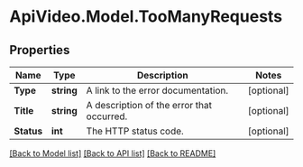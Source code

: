 # ApiVideo.Model.TooManyRequests

## Properties

Name | Type | Description | Notes
------------ | ------------- | ------------- | -------------
**Type** | **string** | A link to the error documentation. | [optional] 
**Title** | **string** | A description of the error that occurred. | [optional] 
**Status** | **int** | The HTTP status code. | [optional] 

[[Back to Model list]](../README.md#documentation-for-models) [[Back to API list]](../README.md#documentation-for-api-endpoints) [[Back to README]](../README.md)

